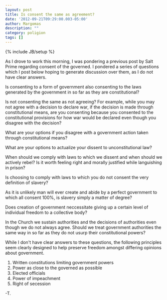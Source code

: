 ```yaml
---
layout: post
title: Is consent the same as agreement?
date: '2012-09-21T09:29:00.003-05:00'
author: Margomas
description: ""
category: poligion
tags: []
---
```

{% include JB/setup %}

As I drove to work this
morning, I was pondering a previous post by Salt Prime regarding
consent of the governed. I pondered a series of questions which I post
below hoping to generate discussion over them, as I do not have clear
answers.

Is consenting to a form of government also consenting to the laws
generated by the government in so far as they are constitutional?

Is not consenting the same as not agreeing? For example, while you may
not agree with a decision to declare war, if the decision is made
through constitutional means, are you consenting because you consented
to the constitutional provisions for how war would be declared even
though you disagree with the decision?

What are your options if you disagree with a government action taken
through constitutional means?

What are your options to actualize your dissent to unconstitutional
law?

When should we comply with laws to which we dissent and when should we
actively rebel? Is it worth feeling right and morally justified while
languishing in prison?

Is choosing to comply with laws to which you do not consent the very
definition of slavery?

As it is unlikely man will ever create and abide by a perfect
government to which all consent 100%, is slavery simply a matter of
degree?

Does creation of government neccessitate giving up a certain level of
individual freedom to a collective body?

In the Church we sustain authorities and the decisions of authorities
even though we do not always agree. Should we treat government
authorities the same way in so far as they do not usurp their
constitutional powers?

While I don't have clear answers to these questions, the following
principles seem clearly designed to help preserve freedom amongst
differing opinions about government.

1.  Written constitutions limiting government powers
2.  Power as close to the governed as possible
3.  Elected officials
4.  Power of impeachment
5.  Right of secession

-T.







